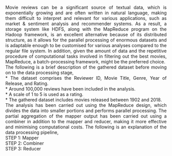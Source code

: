 <p align="justify"> 
Movie reviews can be a significant source of textual data, which is exponentially growing and are often written in natural language, making them difficult to interpret and relevant for various applications, such as market & sentiment analysis and recommender systems. As a result, a storage system like HDFS, along with the MapReduce program on the Hadoop framework, is an excellent alternative because of its distributed structure, as it allows for the parallel processing of enormous datasets and is adaptable enough to be customised for various analyses compared to the regular file system. In addition, given the amount of data and the repetitive procedure of computational tasks involved in filtering out the best movies, MapReduce, a batch-processing framework, might be the preferred choice. <br>
The following is a brief description of the gathered dataset before moving on to the data processing stage, <br> 
* The dataset comprises the Reviewer ID, Movie Title, Genre, Year of Release, and Rating. </br> 
* Around 100,000 reviews have been included in the analysis. <br> 
* A scale of 1 to 5 is used as a rating. </br> 
* The gathered dataset includes movies released between 1902 and 2018. <br>
The analysis has been carried out using the MapReduce design, which divides the data into smaller portions and performs parallel processing. The partial aggregation of the mapper output has been carried out using a combiner in addition to the mapper and reducer, making it more effective and minimising computational costs. The following is an explanation of the data processing pipeline, <br> 
STEP 1: Mapper <br>
STEP 2: Combiner <br>
STEP 3: Reducer
</p>
